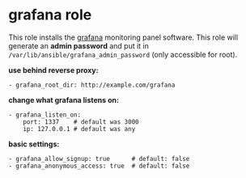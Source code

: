 # grafana role

This role installs the [grafana](http://grafana.org/) monitoring panel software.
This role will generate an **admin password** and put it
in ```/var/lib/ansible/grafana_admin_password``` (only accessible for root).

**use behind reverse proxy:**

    - grafana_root_dir: http://example.com/grafana

**change what grafana listens on:**

    - grafana_listen_on:
        port: 1337    # default was 3000
        ip: 127.0.0.1 # default was any

**basic settings:**

    - grafana_allow_signup: true      # default: false
    - grafana_anonymous_access: true  # default: false
